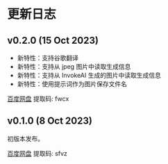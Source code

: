 # 更新日志

## v0.2.0 (15 Oct 2023)

* 新特性：支持谷歌翻译
* 新特性：支持从 jpeg 图片中读取生成信息
* 新特性：支持从 InvokeAI 生成的图片中读取生成信息
* 新特性：使用提示词作为图片保存文件名

[百度网盘](https://pan.baidu.com/s/17kXBYXORlYYXC3Yoya044g) 提取码: fwcx 

## v0.1.0 (8 Oct 2023)

初版本发布。

[百度网盘](https://pan.baidu.com/s/1_t5setIbFZYR1hDg7kkBWA) 提取码: sfvz